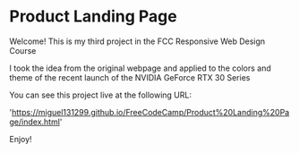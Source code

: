 # Product Landing Page

Welcome! This is my third project in the FCC Responsive Web Design Course

I took the idea from the original webpage and applied to the colors and theme of the recent launch of the NVIDIA GeForce RTX 30 Series

You can see this project live at the following URL:

'https://miguel131299.github.io/FreeCodeCamp/Product%20Landing%20Page/index.html'

Enjoy!